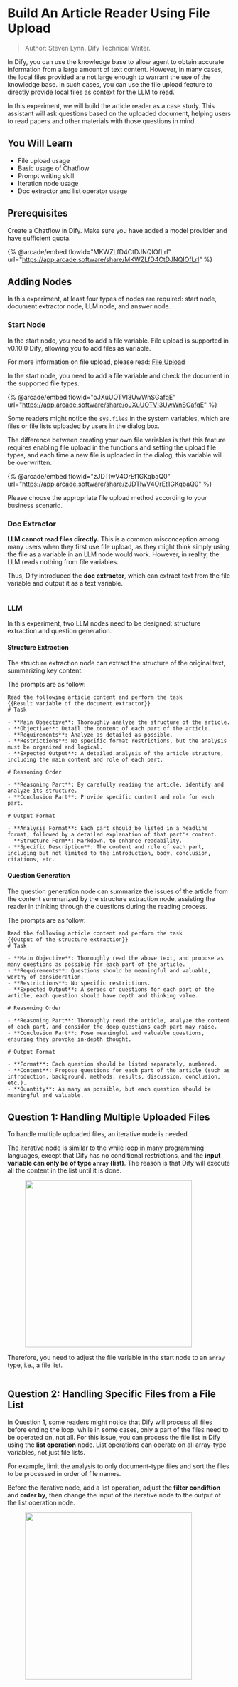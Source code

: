 # Build An Article Reader Using File Upload

> Author: Steven Lynn. Dify Technical Writer.

In Dify, you can use the knowledge base to allow agent to obtain accurate information from a large amount of text content. However, in many cases, the local files provided are not large enough to warrant the use of the knowledge base. In such cases, you can use the file upload feature to directly provide local files as context for the LLM to read.

In this experiment, we will build the article reader as a case study. This assistant will ask questions based on the uploaded document, helping users to read papers and other materials with those questions in mind.

## You Will Learn

* File upload usage
* Basic usage of Chatflow
* Prompt writing skill
* Iteration node usage
* Doc extractor and list operator usage

## **Prerequisites**

Create a Chatflow in Dify. Make sure you have added a model provider and have sufficient quota.

{% @arcade/embed flowId="MKWZLfD4CtDJNQIOfLrI" url="https://app.arcade.software/share/MKWZLfD4CtDJNQIOfLrI" %}



## **Adding Nodes**

In this experiment, at least four types of nodes are required: start node, document extractor node, LLM node, and answer node.

### **Start Node**

In the start node, you need to add a file variable. File upload is supported in v0.10.0 Dify, allowing you to add files as variable.

For more information on file upload, please read: [File Upload](../../guides/workflow/file-upload.md)

In the start node, you need to add a file variable and check the document in the supported file types.

{% @arcade/embed flowId="oJXuUOTVI3UwWnSGafqE" url="https://app.arcade.software/share/oJXuUOTVI3UwWnSGafqE" %}



Some readers might notice the `sys.files` in the system variables, which are files or file lists uploaded by users in the dialog box.

The difference between creating your own file variables is that this feature requires enabling file upload in the functions and setting the upload file types, and each time a new file is uploaded in the dialog, this variable will be overwritten.

{% @arcade/embed flowId="zJDTlwV4OrEt1GKqbaQ0" url="https://app.arcade.software/share/zJDTlwV4OrEt1GKqbaQ0" %}



Please choose the appropriate file upload method according to your business scenario.

### **Doc Extractor**

**LLM cannot read files directly.** This is a common misconception among many users when they first use file upload, as they might think simply using the file as a variable in an LLM node would work. However, in reality, the LLM reads nothing from file variables.

Thus, Dify introduced the **doc extractor**, which can extract text from the file variable and output it as a text variable.

<figure><img src="../../.gitbook/assets/截屏2024-10-21 15.21.21.png" alt=""><figcaption></figcaption></figure>

### **LLM**

In this experiment, two LLM nodes need to be designed: structure extraction and question generation.

#### **Structure Extraction**

The structure extraction node can extract the structure of the original text, summarizing key content.

The prompts are as follow:

```
Read the following article content and perform the task
{{Result variable of the document extractor}}
# Task

- **Main Objective**: Thoroughly analyze the structure of the article.
- **Objective**: Detail the content of each part of the article.
- **Requirements**: Analyze as detailed as possible.
- **Restrictions**: No specific format restrictions, but the analysis must be organized and logical.
- **Expected Output**: A detailed analysis of the article structure, including the main content and role of each part.

# Reasoning Order

- **Reasoning Part**: By carefully reading the article, identify and analyze its structure.
- **Conclusion Part**: Provide specific content and role for each part.

# Output Format

- **Analysis Format**: Each part should be listed in a headline format, followed by a detailed explanation of that part's content.
- **Structure Form**: Markdown, to enhance readability.
- **Specific Description**: The content and role of each part, including but not limited to the introduction, body, conclusion, citations, etc.
```

#### **Question Generation**

The question generation node can summarize the issues of the article from the content summarized by the structure extraction node, assisting the reader in thinking through the questions during the reading process.

The prompts are as follow:

```
Read the following article content and perform the task
{{Output of the structure extraction}}
# Task

- **Main Objective**: Thoroughly read the above text, and propose as many questions as possible for each part of the article.
- **Requirements**: Questions should be meaningful and valuable, worthy of consideration.
- **Restrictions**: No specific restrictions.
- **Expected Output**: A series of questions for each part of the article, each question should have depth and thinking value.

# Reasoning Order

- **Reasoning Part**: Thoroughly read the article, analyze the content of each part, and consider the deep questions each part may raise.
- **Conclusion Part**: Pose meaningful and valuable questions, ensuring they provoke in-depth thought.

# Output Format

- **Format**: Each question should be listed separately, numbered.
- **Content**: Propose questions for each part of the article (such as introduction, background, methods, results, discussion, conclusion, etc.).
- **Quantity**: As many as possible, but each question should be meaningful and valuable.
```

## **Question 1: Handling Multiple Uploaded Files**

To handle multiple uploaded files, an iterative node is needed.

The iterative node is similar to the while loop in many programming languages, except that Dify has no conditional restrictions, and the **input variable can only be of type `array` (list)**. The reason is that Dify will execute all the content in the list until it is done.

<figure><img src="../../.gitbook/assets/截屏2024-10-22 08.56.33.png" alt="" width="375"><figcaption></figcaption></figure>

Therefore, you need to adjust the file variable in the start node to an `array` type, i.e., a file list.

<figure><img src="../../.gitbook/assets/截屏2024-10-22 09.10.17.png" alt=""><figcaption></figcaption></figure>

## **Question 2: Handling Specific Files from a File List**

In Question 1, some readers might notice that Dify will process all files before ending the loop, while in some cases, only a part of the files need to be operated on, not all. For this issue, you can process the file list in Dify using the **list operation** node. List operations can operate on all array-type variables, not just file lists.

For example, limit the analysis to only document-type files and sort the files to be processed in order of file names.

Before the iterative node, add a list operation, adjust the **filter condiftion** and **order by**, then change the input of the iterative node to the output of the list operation node.

<figure><img src="../../.gitbook/assets/截屏2024-10-22 09.11.28.png" alt="" width="375"><figcaption></figcaption></figure>
